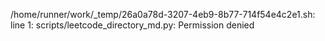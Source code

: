 /home/runner/work/_temp/26a0a78d-3207-4eb9-8b77-714f54e4c2e1.sh: line 1: scripts/leetcode_directory_md.py: Permission denied
